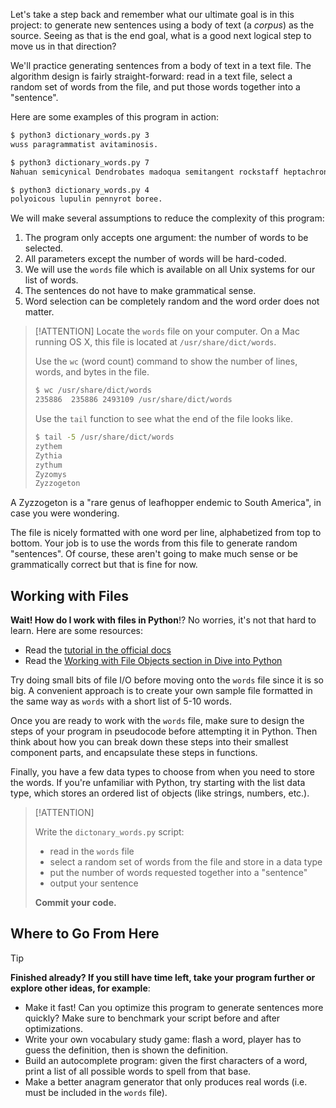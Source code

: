 Let's take a step back and remember what our ultimate goal is in this project: to generate new sentences using a body of text (a *corpus*) as the source. Seeing as that is the end goal, what is a good next logical step to move us in that direction?

We'll practice generating sentences from a body of text in a text file. The algorithm design is fairly straight-forward: read in a text file, select a random set of words from the file, and put those words together into a "sentence".

Here are some examples of this program in action:

```bash
$ python3 dictionary_words.py 3
wuss paragrammatist avitaminosis.

$ python3 dictionary_words.py 7
Nahuan semicynical Dendrobates madoqua semitangent rockstaff heptachronous.

$ python3 dictionary_words.py 4
polyoicous lupulin pennyrot boree.
```

We will make several assumptions to reduce the complexity of this program:

1. The program only accepts one argument: the number of words to be selected.
1. All parameters except the number of words will be hard-coded.
1. We will use the `words` file which is available on all Unix systems for our list of words.
1. The sentences do not have to make grammatical sense.
1. Word selection can be completely random and the word order does not matter.

> [!ATTENTION]
> Locate the `words` file on your computer. On a Mac running OS X, this file is located at `/usr/share/dict/words`.
>
> Use the `wc` (word count) command to show the number of lines, words, and bytes in the file.
>
> ```bash
> $ wc /usr/share/dict/words
> 235886  235886 2493109 /usr/share/dict/words
> ```
>
> Use the `tail` function to see what the end of the file looks like.
>
> ```bash
> $ tail -5 /usr/share/dict/words
> zythem
> Zythia
> zythum
> Zyzomys
> Zyzzogeton
> ```

A Zyzzogeton is a "rare genus of leafhopper endemic to South America", in case you were wondering.

The file is nicely formatted with one word per line, alphabetized from top to bottom.  Your job is to use the words from this file to generate random "sentences". Of course, these aren't going to make much sense or be grammatically correct but that is fine for now.

## Working with Files

**Wait! How do I work with files in Python**!? No worries, it's not that hard to learn. Here are some resources:

- Read the [tutorial in the official docs](https://docs.python.org/3/tutorial/inputoutput.html)
- Read the [Working with File Objects section in Dive into Python](https://diveintopython3.net/files.html)

Try doing small bits of file I/O before moving onto the `words` file since it is so big. A convenient approach is to create your own sample file formatted in the same way as `words` with a short list of 5-10 words.

Once you are ready to work with the `words` file, make sure to design the steps of your program in pseudocode before attempting it in Python. Then think about how you can break down these steps into their smallest component parts, and encapsulate these steps in functions.

Finally, you have a few data types to choose from when you need to store the words. If you're unfamiliar with Python, try starting with the list data type, which stores an ordered list of objects (like strings, numbers, etc.).

> [!ATTENTION]
>
> Write the `dictonary_words.py` script:
>
> - read in the `words` file
> - select a random set of words from the file and store in a data type
> - put the number of words requested together into a "sentence"
> - output your sentence
>
> **Commit your code.**

## Where to Go From Here

> [!TIP]
>
> **Finished already? If you still have time left, take your program further or explore other ideas, for example**:
>
> - Make it fast! Can you optimize this program to generate sentences more quickly? Make sure to benchmark your script before and after optimizations.
> - Write your own vocabulary study game: flash a word, player has to guess the definition, then is shown the definition.
> - Build an autocomplete program: given the first characters of a word, print a list of all possible words to spell from that base.
> - Make a better anagram generator that only produces real words (i.e. must be included in the `words` file).
